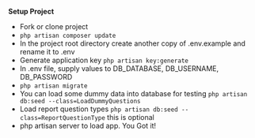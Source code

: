 **Setup Project**

* Fork or clone project 
* `php artisan composer update`
* In the project root directory create another copy of .env.example and rename it to .env
* Generate application key `php artisan key:generate`
* In .env file, supply values to DB_DATABASE, DB_USERNAME, DB_PASSWORD
* `php artisan migrate`
* You can load some dummy data into database for testing `php artisan db:seed --class=LoadDummyQuestions`
* Load report question types `php artisan db:seed --class=ReportQuestionType` this is optional
* php artisan server to load app. You Got it!
